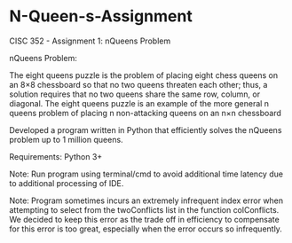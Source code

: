 # N-Queen-s-Assignment
CISC 352 - Assignment 1: nQueens Problem

nQueens Problem:

The eight queens puzzle is the problem of placing eight chess queens on an 8×8 chessboard so that no two queens threaten each other; thus, a solution requires that no two queens share the same row, column, or diagonal. The eight queens puzzle is an example of the more general n queens problem of placing n non-attacking queens on an n×n chessboard


Developed a program written in Python that efficiently solves the nQueens problem up to 1 million queens.

Requirements:
Python 3+

Note:
Run program using terminal/cmd to avoid additional time latency due to additional processing of IDE. 

Note:
Program sometimes incurs an extremely infrequent index error when attempting to select from the twoConflicts list in the function colConflicts. We decided to keep this error as the trade off in efficiency to compensate for this error is too great, especially when the error occurs so infrequently.
